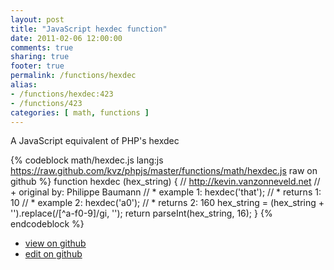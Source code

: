 ```yaml
---
layout: post
title: "JavaScript hexdec function"
date: 2011-02-06 12:00:00
comments: true
sharing: true
footer: true
permalink: /functions/hexdec
alias:
- /functions/hexdec:423
- /functions/423
categories: [ math, functions ]
---
```

A JavaScript equivalent of PHP's hexdec
<!-- more -->
{% codeblock math/hexdec.js lang:js https://raw.github.com/kvz/phpjs/master/functions/math/hexdec.js raw on github %}
function hexdec (hex_string) {
    // http://kevin.vanzonneveld.net
    // +   original by: Philippe Baumann
    // *     example 1: hexdec('that');
    // *     returns 1: 10
    // *     example 2: hexdec('a0');
    // *     returns 2: 160
    hex_string = (hex_string + '').replace(/[^a-f0-9]/gi, '');
    return parseInt(hex_string, 16);
}
{% endcodeblock %}
<ul>
 <li><a href="https://github.com/kvz/phpjs/blob/master/functions/math/hexdec.js">view on github</a></li>
 <li><a href="https://github.com/kvz/phpjs/edit/master/functions/math/hexdec.js">edit on github</a></li>
</ul>
